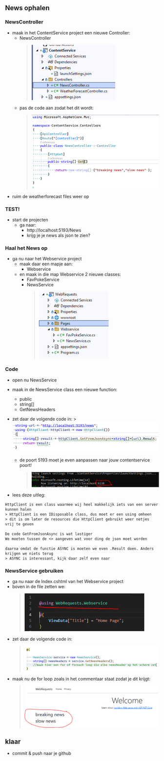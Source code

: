 ## News ophalen

    

### NewsController

- maak in het ContentService project een nieuwe Controller:
    - NewsController
        > ![](img/newscontr.PNG)
    - pas de code aan zodat het dit wordt:
        > ![](img/newscode.PNG)
- ruim de weatherforecast files weer op

### TEST!

- start de projecten
    - ga naar:
        - http://localhost:5193/News
        - krijg je je news als json te zien?


### Haal het News op

- ga nu naar het Webservice project
    - maak daar een mapje aan:
        - Webservice
    - en maak in die map Webservice 2 nieuwe classes:
        - FavPokeService
        - NewsService
            > ![](img/classes.PNG)


### Code

- open nu NewsService
- maak in de NewsService class een nieuwe function:
    - public
    - string[]
    - GetNewsHeaders
- zet daar de volgende code in:
        > ![](img/newservicecode.PNG)
    - de poort 5193 moet je even aanpassen naar jouw contentservice poort!
        > ![](img/checkpoort.PNG)

- lees deze uitleg:
```
HttpClient is een class waarmee wij heel makkelijk iets van een server kunnen halen
> HttpClient is een IDisposable class, dus moet er een using omheen
> dit is om later de resources die HttpClient gebruikt weer netjes vrij te geven

De code GetFromJsonAsync is wat lastiger
We moeten tussen de <> aangeven wat voor ding de json moet worden

daarna omdat de functie ASYNC is moeten we even .Result doen. Anders krijgen we niets terug
> ASYNC is interessant, kijk daar zelf even naar 
```


### NewsService gebruiken

- ga nu naar de Index.cshtml van het Webservice project
- boven in de file zetten we:
    > ![](img/namespace.PNG)
- zet daar de volgende code in:
    > ![](img/index.PNG)
- maak nu de for loop zoals in het commentaar staat zodat je dit krijgt:
    > ![](img/newsonscreen.PNG)



## klaar

- commit & push naar je github       